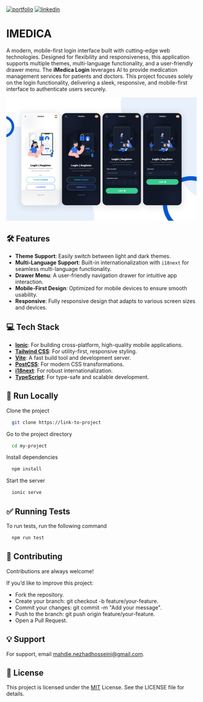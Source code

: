 [![portfolio](https://img.shields.io/badge/my_portfolio-000?style=for-the-badge&logo=ko-fi&logoColor=white)](https://lunanezha.com/)
[![linkedin](https://img.shields.io/badge/linkedin-0A66C2?style=for-the-badge&logo=linkedin&logoColor=white)](www.linkedin.com/in/luna-nezha/)

# **IMEDICA**

A modern, mobile-first login interface built with cutting-edge web technologies. Designed for flexibility and responsiveness, this application supports multiple themes, multi-language functionality, and a user-friendly drawer menu.
The **iMedica Login** leverages AI to provide medication management services for patients and doctors. This project focuses solely on the login functionality, delivering a sleek, responsive, and mobile-first interface to authenticate users securely.

![App Screenshot](src/assets/images/screenshot.png)

## 🛠 **Features**

- **Theme Support**: Easily switch between light and dark themes.
- **Multi-Language Support**: Built-in internationalization with `i18next` for seamless multi-language functionality.
- **Drawer Menu**: A user-friendly navigation drawer for intuitive app interaction.
- **Mobile-First Design**: Optimized for mobile devices to ensure smooth usability.
- **Responsive**: Fully responsive design that adapts to various screen sizes and devices.

## **💻 Tech Stack**

- **[Ionic](https://ionicframework.com/)**: For building cross-platform, high-quality mobile applications.
- **[Tailwind CSS](https://tailwindcss.com/)**: For utility-first, responsive styling.
- **[Vite](https://vitejs.dev/)**: A fast build tool and development server.
- **[PostCSS](https://postcss.org/)**: For modern CSS transformations.
- **[i18next](https://www.i18next.com/)**: For robust internationalization.
- **[TypeScript](https://www.typescriptlang.org/)**: For type-safe and scalable development.

## 🚀 **Run Locally**

Clone the project

```bash
  git clone https://link-to-project
```

Go to the project directory

```bash
  cd my-project
```

Install dependencies

```bash
  npm install
```

Start the server

```bash
  ionic serve
```

## ✅ **Running Tests**

To run tests, run the following command

```bash
  npm run test
```

## 🤝 **Contributing**

Contributions are always welcome!

If you’d like to improve this project:

- Fork the repository.
- Create your branch: git checkout -b feature/your-feature.
- Commit your changes: git commit -m "Add your message".
- Push to the branch: git push origin feature/your-feature.
- Open a Pull Request.

## 💡 **Support**

For support, email mahdie.nezhadhosseini@gmail.com.

## 📝 **License**

This project is licensed under the
[MIT](https://choosealicense.com/licenses/mit/) License. See the LICENSE file for details.
